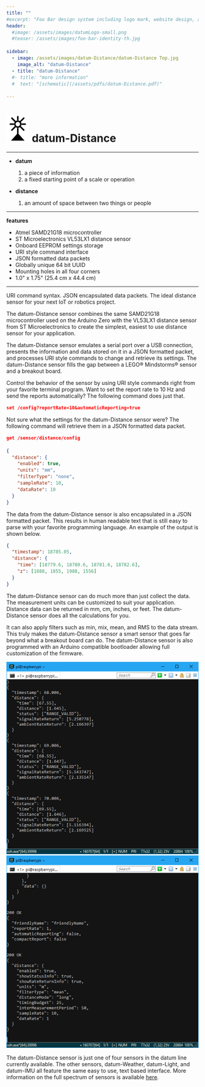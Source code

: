 ```yaml
---
title: ""
#excerpt: "Foo Bar design system including logo mark, website design, and branding applications."
header:
  #image: /assets/images/datumLogo-small.png
  #teaser: /assets/images/foo-bar-identity-th.jpg

sidebar:
  - image: /assets/images/datum-Distance/datum-Distance Top.jpg
    image_alt: "datum-Distance"
  - title: "datum-Distance"    
  #- title: "more information"
  #  text: "[schematic](/assets/pdfs/datum-Distance.pdf)"

---
```

![alt text](/assets/images/datumLogo-small.png) datum-Distance
===  

---
- **datum**
   1. a piece of information
   1. a fixed starting point of a scale or operation

- **distance**
   1. an amount of space between two things or people

---
**features**
  - Atmel SAMD21G18 microcontroller
  - ST Microelectronics VL53LX1 distance sensor
  - Onboard EEPROM settings storage
  - URI style command interface
  - JSON formatted data packets
  - Globally unique 64 bit UUID
  - Mounting holes in all four corners
  - 1.0" x 1.75" (25.4 cm x 44.4 cm)

---

URI command syntax. JSON encapsulated data packets. The ideal distance sensor for your next IoT or robotics project.

The datum-Distance sensor combines the same SAMD21G18 microcontroller used on the Arduino Zero with the VL53LX1 distance sensor from ST Microelectronics to create the simplest, easiest to use distance sensor for your application.

The datum-Distance sensor emulates a serial port over a USB connection, presents the information and data stored on it in a JSON formatted packet, and processes URI style commands to change and retrieve its settings. The datum-Distance sensor fills the gap between a LEGO&reg; Mindstorms&reg; sensor and a breakout board.

Control the behavior of the sensor by using URI style commands right from your favorite terminal program.  Want to set the report rate to 10 Hz and send the reports automatically?  The following command does just that.

```json
set /config?reportRate=10&automaticReporting=true
```

Not sure what the settings for the datum-Distance sensor were?  The following command will retrieve them in a JSON formatted data packet.

```json
get /sensor/distance/config

{
  "distance": {
    "enabled": true,
    "units": "mm",
    "filterType": "none",
    "sampleRate": 10,
    "dataRate": 10
  }
}
```

The data from the datum-Distance sensor is also encapsulated in a JSON formatted packet.  This results in human readable text that is still easy to parse with your favorite programming language.  An example of the output is shown below.

```json
{
  "timestamp": 18785.05,
  "distance": {
    "time": [18779.6, 18780.6, 18781.6, 18782.6],
    "z": [1888, 1855, 1988, 1556]
  }
}
```

The datum-Distance sensor can do much more than just collect the data.  The measurement units can be customized to suit your application.  Distance data can be returned in mm, cm, inches, or feet.  The datum-Distance sensor does all the calculations for you.

It can also apply filters such as min, mix, mean, and RMS to the data stream.  This truly makes the datum-Distance sensor a smart sensor that goes far beyond what a breakout board can do.  The datum-Distance sensor is also programmed with an Arduino compatible bootloader allowing full customization of the firmware.

![alt text](/assets/images/datum-Distance/datum-Distance-Data1.png)
![alt text](/assets/images/datum-Distance/datum-Distance-Data2.png)

The datum-Distance sensor is just one of four sensors in the datum line currently available.  The other sensors, datum-Weather, datum-Light, and datum-IMU all feature the same easy to use, text based interface.  More information on the full spectrum of sensors is available [here](https://jandjstudios.github.io/datasheets/datumInformation.pdf).
